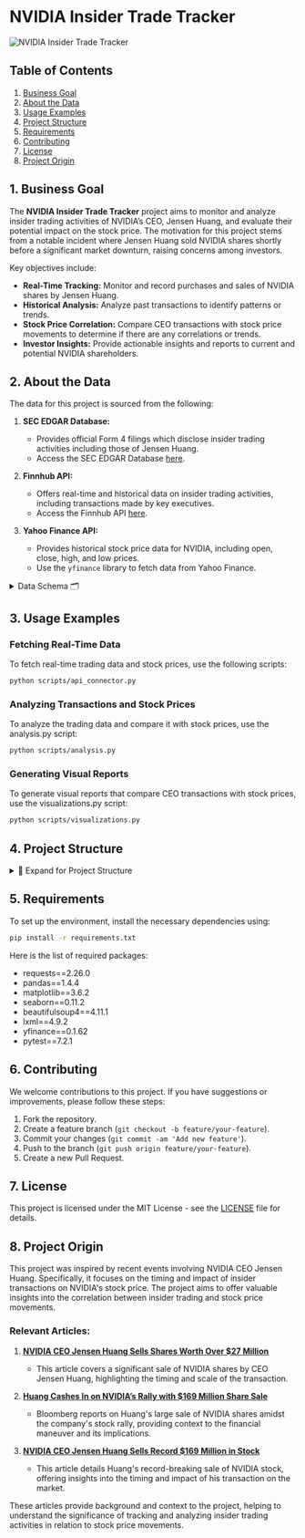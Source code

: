 # NVIDIA Insider Trade Tracker

![NVIDIA Insider Trade Tracker](https://github.com/user-attachments/assets/6feac50b-6d00-444b-bb0a-c19fd670403c)

## Table of Contents

1. [Business Goal](#business-goal)
2. [About the Data](#about-the-data)
3. [Usage Examples](#usage-examples)
4. [Project Structure](#project-structure)
5. [Requirements](#requirements)
6. [Contributing](#contributing)
7. [License](#license)
8. [Project Origin](#project-origin)

## 1. Business Goal

The **NVIDIA Insider Trade Tracker** project aims to monitor and analyze insider trading activities of NVIDIA’s CEO, Jensen Huang, and evaluate their potential impact on the stock price. The motivation for this project stems from a notable incident where Jensen Huang sold NVIDIA shares shortly before a significant market downturn, raising concerns among investors.

Key objectives include:
- **Real-Time Tracking:** Monitor and record purchases and sales of NVIDIA shares by Jensen Huang.
- **Historical Analysis:** Analyze past transactions to identify patterns or trends.
- **Stock Price Correlation:** Compare CEO transactions with stock price movements to determine if there are any correlations or trends.
- **Investor Insights:** Provide actionable insights and reports to current and potential NVIDIA shareholders.

## 2. About the Data

The data for this project is sourced from the following:

1. **SEC EDGAR Database:**
   - Provides official Form 4 filings which disclose insider trading activities including those of Jensen Huang.
   - Access the SEC EDGAR Database [here](https://www.sec.gov/edgar/searchedgar/companysearch.html).

2. **Finnhub API:**
   - Offers real-time and historical data on insider trading activities, including transactions made by key executives.
   - Access the Finnhub API [here](https://finnhub.io/docs/api).

3. **Yahoo Finance API:**
   - Provides historical stock price data for NVIDIA, including open, close, high, and low prices.
   - Use the `yfinance` library to fetch data from Yahoo Finance.

<details>
  <summary>Data Schema 🗂️</summary>

  ![Image Description](https://example.com/data_schema.png) <!-- Reemplaza con una imagen relevante del esquema de datos -->

</details>

## 3. Usage Examples

### Fetching Real-Time Data

To fetch real-time trading data and stock prices, use the following scripts:

```bash
python scripts/api_connector.py
```

### Analyzing Transactions and Stock Prices

To analyze the trading data and compare it with stock prices, use the analysis.py script:
```bash
python scripts/analysis.py
```

### Generating Visual Reports

To generate visual reports that compare CEO transactions with stock prices, use the visualizations.py script:

```bash
python scripts/visualizations.py
```

## 4. Project Structure

<details>
  <summary>📂 Expand for Project Structure</summary>
Here's a detailed overview of the project structure and each module inside:

```console
├── data
│   ├── raw
│   └── processed
├── notebooks
│   └── exploratory_analysis.ipynb
├── scripts
│   ├── __init__.py
│   ├── api_connector.py
│   ├── data_processor.py
│   ├── analysis.py
│   └── visualizations.py
├── tests
│   ├── __init__.py
│   ├── test_api_connector.py
│   ├── test_data_processor.py
│   ├── test_analysis.py
│   └── test_visualizations.py
├── config
│   └── config.yaml
├── docs
│   └── README.md
│   └── API_Documentation.md
│   └── Setup_Guide.md
├── .gitignore
├── requirements.txt
├── setup.py
└── main.py
```
</details>

## 5. Requirements

To set up the environment, install the necessary dependencies using:

```bash
pip install -r requirements.txt
```

Here is the list of required packages:

- requests==2.26.0
- pandas==1.4.4
- matplotlib==3.6.2
- seaborn==0.11.2
- beautifulsoup4==4.11.1
- lxml==4.9.2
- yfinance==0.1.62
- pytest==7.2.1

## 6. Contributing

We welcome contributions to this project. If you have suggestions or improvements, please follow these steps:

1. Fork the repository.
2. Create a feature branch (`git checkout -b feature/your-feature`).
3. Commit your changes (`git commit -am 'Add new feature'`).
4. Push to the branch (`git push origin feature/your-feature`).
5. Create a new Pull Request.


## 7. License

This project is licensed under the MIT License - see the [LICENSE](LICENSE) file for details.

## 8. Project Origin

This project was inspired by recent events involving NVIDIA CEO Jensen Huang. Specifically, it focuses on the timing and impact of insider transactions on NVIDIA's stock price. The project aims to offer valuable insights into the correlation between insider trading and stock price movements.

### Relevant Articles:
1. **[NVIDIA CEO Jensen Huang Sells Shares Worth Over $27 Million](https://au.investing.com/news/company-news/nvidia-ceo-jenhsun-huang-sells-shares-worth-over-27-million-93CH-3365898)**
   - This article covers a significant sale of NVIDIA shares by CEO Jensen Huang, highlighting the timing and scale of the transaction.

2. **[Huang Cashes In on NVIDIA’s Rally with $169 Million Share Sale](https://www.bloomberg.com/news/articles/2024-07-03/huang-cashes-in-on-nvidia-s-rally-with-169-million-share-sale)**
   - Bloomberg reports on Huang's large sale of NVIDIA shares amidst the company's stock rally, providing context to the financial maneuver and its implications.

3. **[NVIDIA CEO Jensen Huang Sells Record $169 Million in Stock](https://www.entrepreneur.com/business-news/nvidia-ceo-jensen-huang-sells-record-169-million-in-stock/476701)**
   - This article details Huang's record-breaking sale of NVIDIA stock, offering insights into the timing and impact of his transaction on the market.

These articles provide background and context to the project, helping to understand the significance of tracking and analyzing insider trading activities in relation to stock price movements.
